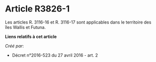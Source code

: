 # Article R3826-1

Les articles R. 3116-16 et R. 3116-17 sont applicables dans le territoire des îles Wallis et Futuna.

**Liens relatifs à cet article**

_Créé par_:

  - Décret n°2016-523 du 27 avril 2016 - art. 2
